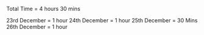 Total Time = 4 hours 30 mins

23rd December = 1 hour
24th December = 1 hour
25th December = 30 Mins
26th December = 1 hour
